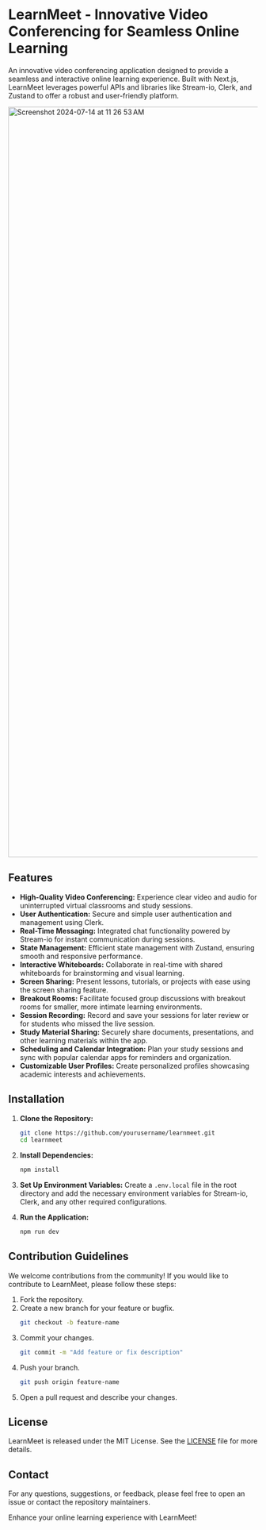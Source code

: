 # LearnMeet - Innovative Video Conferencing for Seamless Online Learning

An innovative video conferencing application designed to provide a seamless and interactive online learning experience. Built with Next.js, LearnMeet leverages powerful APIs and libraries like Stream-io, Clerk, and Zustand to offer a robust and user-friendly platform.

<img width="1512" alt="Screenshot 2024-07-14 at 11 26 53 AM" src="https://github.com/user-attachments/assets/5b67bf97-cb0e-44e5-8dea-692ebf3c090d">

## Features

- **High-Quality Video Conferencing:** Experience clear video and audio for uninterrupted virtual classrooms and study sessions.
- **User Authentication:** Secure and simple user authentication and management using Clerk.
- **Real-Time Messaging:** Integrated chat functionality powered by Stream-io for instant communication during sessions.
- **State Management:** Efficient state management with Zustand, ensuring smooth and responsive performance.
- **Interactive Whiteboards:** Collaborate in real-time with shared whiteboards for brainstorming and visual learning.
- **Screen Sharing:** Present lessons, tutorials, or projects with ease using the screen sharing feature.
- **Breakout Rooms:** Facilitate focused group discussions with breakout rooms for smaller, more intimate learning environments.
- **Session Recording:** Record and save your sessions for later review or for students who missed the live session.
- **Study Material Sharing:** Securely share documents, presentations, and other learning materials within the app.
- **Scheduling and Calendar Integration:** Plan your study sessions and sync with popular calendar apps for reminders and organization.
- **Customizable User Profiles:** Create personalized profiles showcasing academic interests and achievements.

## Installation

1. **Clone the Repository:**
    ```bash
    git clone https://github.com/yourusername/learnmeet.git
    cd learnmeet
    ```

2. **Install Dependencies:**
    ```bash
    npm install
    ```

3. **Set Up Environment Variables:**
    Create a `.env.local` file in the root directory and add the necessary environment variables for Stream-io, Clerk, and any other required configurations.

4. **Run the Application:**
    ```bash
    npm run dev
    ```

## Contribution Guidelines

We welcome contributions from the community! If you would like to contribute to LearnMeet, please follow these steps:

1. Fork the repository.
2. Create a new branch for your feature or bugfix.
    ```bash
    git checkout -b feature-name
    ```
3. Commit your changes.
    ```bash
    git commit -m "Add feature or fix description"
    ```
4. Push your branch.
    ```bash
    git push origin feature-name
    ```
5. Open a pull request and describe your changes.

## License

LearnMeet is released under the MIT License. See the [LICENSE](LICENSE) file for more details.

## Contact

For any questions, suggestions, or feedback, please feel free to open an issue or contact the repository maintainers.

Enhance your online learning experience with LearnMeet!
